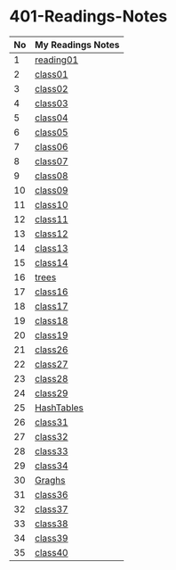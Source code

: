 # 401-Readings-Notes



No | My Readings Notes 
---|-------------
1|[reading01](reading01.md)
2|[class01](class01.md)
3|[class02](class02.md)
4|[class03](class03.md)
5|[class04](class04.md)
6|[class05](class05.md)
7|[class06](class06.md)
8|[class07](class07.md)
9|[class08](class08.md)
10|[class09](class09.md)
11|[class10](class10.md)
12|[class11](class11.md)
13|[class12](class12.md)
14|[class13](class13.md)
15|[class14](class14.md)
16|[trees](trees.md)
17|[class16](class16.md)
18|[class17](class17.md)
19|[class18](class18.md)
20|[class19](class19.md)
21|[class26](class26.md)
22|[class27](class27.md)
23|[class28](class28.md)
24|[class29](class29.md)
25|[HashTables](HashTables.md)
26|[class31](class31.md)
27|[class32](class32.md)
28|[class33](class33.md)
29|[class34](class34.md)
30|[Graghs](Graghs.md)
31|[class36](class36.md)
32|[class37](class37.md)
33|[class38](class38.md)
34|[class39](class39.md)
35|[class40](class40.md)


